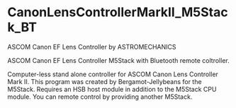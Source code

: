 # CanonLensControllerMarkII_M5Stack_BT

ASCOM Canon EF Lens Controller by ASTROMECHANICS

  ASCOM Canon EF Lens Controller M5Stack with Bluetooth remote coltroller.
  
  Computer-less stand alone controller for ASCOM Canon Lens Controller Mark II.
  This program was created by Bergamot-Jellybeans for the M5Stack.
  Requires an HSB host module in addition to the M5Stack CPU module.
  You can remote control by providing another M5Stack.
